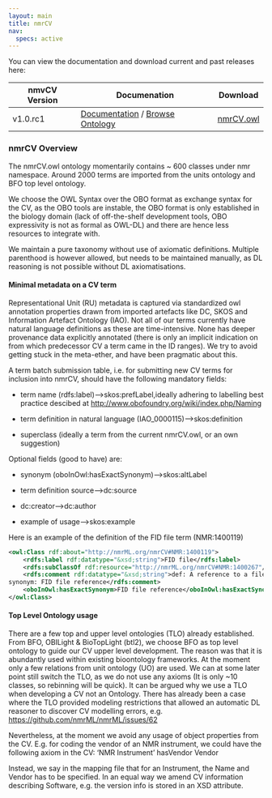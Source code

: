 ```yaml
---
layout: main
title: nmrCV
nav:
  specs: active
---
```


You can view the documentation and download current and past releases here:

<table class="table table-hover">
<thead>
<tr><th>nmvCV Version</th><th>Documenation</th><th>Download</th></tr>
</thead>
<tbody>
<tr><td>v1.0.rc1</td><td><a href="/cv/v1.0.rc1/doc">Documentation</a>&nbsp;/&nbsp;<a href="/cv/jOWL" target="blank">Browse Ontology</a></td><td><a href="/cv/v1.0.rc1/nmrCV.owl">nmrCV.owl</a></td></tr>
</tbody>
</table>



### nmrCV Overview

The nmrCV.owl ontology momentarily contains ~ 600 classes under nmr namespace. Around 2000 terms are imported from the units ontology and BFO top level ontology.

We choose the OWL Syntax  over the OBO format  as exchange syntax for the CV, as the OBO tools are instable, the OBO format is only established in the biology domain (lack of off-the-shelf development tools, OBO expressivity is not as formal as OWL-DL) and there are hence less resources to integrate with.

We maintain a pure taxonomy without use of axiomatic definitions. Multiple parenthood is however allowed, but needs to be maintained manually, as DL reasoning is not possible without DL axiomatisations.

#### Minimal metadata on a CV term

Representational Unit (RU) metadata is captured via standardized owl annotation properties drawn from imported artefacts like DC, SKOS and Information Artefact Ontology (IAO). Not all of our terms currently have natural language definitions as these are time-intensive. None has deeper provenance data explicitly annotated (there is only an implicit indication on from which predecessor CV a term came in the ID ranges). We try to avoid getting stuck in the meta-ether, and have been pragmatic about this.

A term batch submission table, i.e. for submitting new CV terms for inclusion into nmrCV, should have the following mandatory fields:

* term name (rdfs:label)-->skos:prefLabel,ideally adhering to labelling best practice descibed at  http://www.obofoundry.org/wiki/index.php/Naming

* term definition in natural language (IAO_0000115)-->skos:definition

* superclass (ideally a term from the current nmrCV.owl, or an own suggestion)

Optional fields (good to have) are:

* synonym (oboInOwl:hasExactSynonym)-->skos:altLabel

* term definition source-->dc:source

* dc:creator-->dc:author

* example of usage-->skos:example



Here is an example of the definition of the FID file term (NMR:1400119)

```xml
<owl:Class rdf:about="http://nmrML.org/nmrCV#NMR:1400119">
    <rdfs:label rdf:datatype="&xsd;string">FID file</rdfs:label>
    <rdfs:subClassOf rdf:resource="http://nmrML.org/nmrCV#NMR:1400267"/>
    <rdfs:comment rdf:datatype="&xsd;string">def: A reference to a file containing the raw FID.
synonym: FID file reference</rdfs:comment>
    <oboInOwl:hasExactSynonym>FID file reference</oboInOwl:hasExactSynonym>
</owl:Class>
```

#### Top Level Ontology usage

There are a few top and upper level ontologies (TLO) already established. From BFO, OBILight &
 BioTopLight (btl2), we choose BFO as top level ontology to guide our CV upper level development. The reason was that it is abundantly used within existing bioontology frameworks. At the moment only a few relations from unit ontology (UO) are used. We can at some later point still switch the TLO, as we do not use any axioms (It is only ~10 classes, so rebinning will be quick). It can be argued why we use a TLO when developing a CV not an Ontology. There has already been a case where the TLO provided modeling restrictions that allowed an automatic DL reasoner to discover CV modelling errors, e.g. https://github.com/nmrML/nmrML/issues/62

Nevertheless, at the moment we avoid any usage of object properties from the CV. E.g. for coding the vendor of an NMR instrument, we could have the following axiom in the CV:  ‘NMR Instrument’ hasVendor Vendor


Instead, we say in the mapping file that for an Instrument, the Name and Vendor has to be specified. In an equal way we amend CV information describing Software, e.g. the version info is stored in an XSD attribute.


